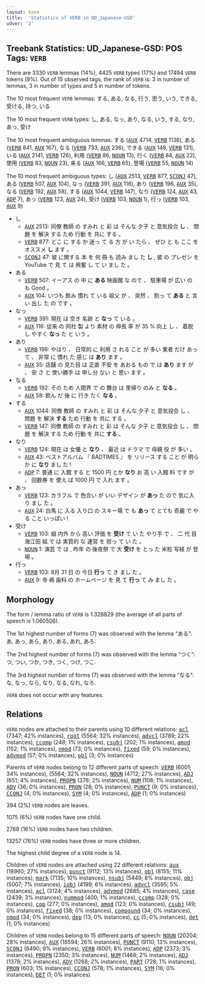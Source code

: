 ```yaml
---
layout: base
title:  'Statistics of VERB in UD_Japanese-GSD'
udver: '2'
---
```


## Treebank Statistics: UD_Japanese-GSD: POS Tags: `VERB`

There are 3330 `VERB` lemmas (14%), 4425 `VERB` types (17%) and 17494 `VERB` tokens (9%).
Out of 15 observed tags, the rank of `VERB` is: 3 in number of lemmas, 3 in number of types and 5 in number of tokens.

The 10 most frequent `VERB` lemmas: する, ある, なる, 行う, 思う, いう, できる, 受ける, 持つ, いる

The 10 most frequent `VERB` types:  し, ある, なっ, あり, なる, いう, する, なり, あっ, 受け

The 10 most frequent ambiguous lemmas: する (<tt><a href="ja_gsd-pos-AUX.html">AUX</a></tt> 4714, <tt><a href="ja_gsd-pos-VERB.html">VERB</a></tt> 1136), ある (<tt><a href="ja_gsd-pos-VERB.html">VERB</a></tt> 841, <tt><a href="ja_gsd-pos-AUX.html">AUX</a></tt> 167), なる (<tt><a href="ja_gsd-pos-VERB.html">VERB</a></tt> 733, <tt><a href="ja_gsd-pos-AUX.html">AUX</a></tt> 236), できる (<tt><a href="ja_gsd-pos-AUX.html">AUX</a></tt> 148, <tt><a href="ja_gsd-pos-VERB.html">VERB</a></tt> 131), いる (<tt><a href="ja_gsd-pos-AUX.html">AUX</a></tt> 2141, <tt><a href="ja_gsd-pos-VERB.html">VERB</a></tt> 126), 利用 (<tt><a href="ja_gsd-pos-VERB.html">VERB</a></tt> 86, <tt><a href="ja_gsd-pos-NOUN.html">NOUN</a></tt> 13), 行く (<tt><a href="ja_gsd-pos-VERB.html">VERB</a></tt> 84, <tt><a href="ja_gsd-pos-AUX.html">AUX</a></tt> 22), 使用 (<tt><a href="ja_gsd-pos-VERB.html">VERB</a></tt> 83, <tt><a href="ja_gsd-pos-NOUN.html">NOUN</a></tt> 23), 来る (<tt><a href="ja_gsd-pos-AUX.html">AUX</a></tt> 166, <tt><a href="ja_gsd-pos-VERB.html">VERB</a></tt> 65), 登場 (<tt><a href="ja_gsd-pos-VERB.html">VERB</a></tt> 55, <tt><a href="ja_gsd-pos-NOUN.html">NOUN</a></tt> 14)

The 10 most frequent ambiguous types:  し (<tt><a href="ja_gsd-pos-AUX.html">AUX</a></tt> 2513, <tt><a href="ja_gsd-pos-VERB.html">VERB</a></tt> 877, <tt><a href="ja_gsd-pos-SCONJ.html">SCONJ</a></tt> 47), ある (<tt><a href="ja_gsd-pos-VERB.html">VERB</a></tt> 507, <tt><a href="ja_gsd-pos-AUX.html">AUX</a></tt> 104), なっ (<tt><a href="ja_gsd-pos-VERB.html">VERB</a></tt> 391, <tt><a href="ja_gsd-pos-AUX.html">AUX</a></tt> 116), あり (<tt><a href="ja_gsd-pos-VERB.html">VERB</a></tt> 196, <tt><a href="ja_gsd-pos-AUX.html">AUX</a></tt> 35), なる (<tt><a href="ja_gsd-pos-VERB.html">VERB</a></tt> 192, <tt><a href="ja_gsd-pos-AUX.html">AUX</a></tt> 58), する (<tt><a href="ja_gsd-pos-AUX.html">AUX</a></tt> 1044, <tt><a href="ja_gsd-pos-VERB.html">VERB</a></tt> 147), なり (<tt><a href="ja_gsd-pos-VERB.html">VERB</a></tt> 124, <tt><a href="ja_gsd-pos-AUX.html">AUX</a></tt> 43, <tt><a href="ja_gsd-pos-ADP.html">ADP</a></tt> 7), あっ (<tt><a href="ja_gsd-pos-VERB.html">VERB</a></tt> 123, <tt><a href="ja_gsd-pos-AUX.html">AUX</a></tt> 24), 受け (<tt><a href="ja_gsd-pos-VERB.html">VERB</a></tt> 103, <tt><a href="ja_gsd-pos-NOUN.html">NOUN</a></tt> 1), 行っ (<tt><a href="ja_gsd-pos-VERB.html">VERB</a></tt> 103, <tt><a href="ja_gsd-pos-AUX.html">AUX</a></tt> 9)


* し
  * <tt><a href="ja_gsd-pos-AUX.html">AUX</a></tt> 2513: 同僚 教師 の すみれ と 彩 は そんな 夕子 と 意気投合 <b>し</b> 、 問題 を 解決 する ため 行動 を 共に する 。
  * <tt><a href="ja_gsd-pos-VERB.html">VERB</a></tt> 877: どこ に する か 迷っ て る 方 が い たら 、 ぜひ と も ここ を オススメ <b>し</b> ます 。
  * <tt><a href="ja_gsd-pos-SCONJ.html">SCONJ</a></tt> 47: 彼 に関する 本 を 何 冊 も 読み まし た <b>し</b> , 彼 の プレゼン を YouTube で 見 て は 興奮 し て い まし た 。
* ある
  * <tt><a href="ja_gsd-pos-VERB.html">VERB</a></tt> 507: イーアス の 中 に <b>ある</b> 映画館 な ので 、 駐車場 が 広い の も Good 。
  * <tt><a href="ja_gsd-pos-AUX.html">AUX</a></tt> 104: いつも 飲み 慣れ て いる 祖父 が 、 突然 、 割っ て <b>ある</b> と 言い 出し た の です 。
* なっ
  * <tt><a href="ja_gsd-pos-VERB.html">VERB</a></tt> 391: 現在 は 空き 名跡 と <b>なっ</b> て いる 。
  * <tt><a href="ja_gsd-pos-AUX.html">AUX</a></tt> 116: 従来 の 同社 製 より 素材 の 伸長 率 が 35 % 向上 し 、 着脱 し やすく <b>なっ</b> た と いう 。
* あり
  * <tt><a href="ja_gsd-pos-VERB.html">VERB</a></tt> 196: やはり 、 日常的 に 利用 さ れる こと が 多い 業者 だけ あっ て 、 非常 に 慣れ た 感じ は <b>あり</b> ます 。
  * <tt><a href="ja_gsd-pos-AUX.html">AUX</a></tt> 35: 店舗 の 見た目 は 正直 不安 を あおる もの で は <b>あり</b> ます が 、 安 さ と 使い勝手 は 申し分 ない と 思い ます 。
* なる
  * <tt><a href="ja_gsd-pos-VERB.html">VERB</a></tt> 192: その ため 人間界 で の 舞台 は 里帰り のみ と <b>なる</b> 。
  * <tt><a href="ja_gsd-pos-AUX.html">AUX</a></tt> 58: 飲ん だ 後 に 行き たく <b>なる</b> 。
* する
  * <tt><a href="ja_gsd-pos-AUX.html">AUX</a></tt> 1044: 同僚 教師 の すみれ と 彩 は そんな 夕子 と 意気投合 し 、 問題 を 解決 <b>する</b> ため 行動 を 共に する 。
  * <tt><a href="ja_gsd-pos-VERB.html">VERB</a></tt> 147: 同僚 教師 の すみれ と 彩 は そんな 夕子 と 意気投合 し 、 問題 を 解決 する ため 行動 を 共に <b>する</b> 。
* なり
  * <tt><a href="ja_gsd-pos-VERB.html">VERB</a></tt> 124: 現在 は 女優 と <b>なり</b> 、 最近 は ドラマ で 母親 役 が 多い 。
  * <tt><a href="ja_gsd-pos-AUX.html">AUX</a></tt> 43: ベストアルバム 『 BADTIMES 』 を リリース する こと が 明らか に <b>なり</b> まし た !
  * <tt><a href="ja_gsd-pos-ADP.html">ADP</a></tt> 7: 普通 に 入館 する と 1500 円 とか <b>なり</b> お 高 い 入館 料 です が 、 回数券 を 使え ば 1000 円 で 入れ ます 。
* あっ
  * <tt><a href="ja_gsd-pos-VERB.html">VERB</a></tt> 123: カラフル で 色合い が いい デザイン が <b>あっ</b> た ので 気に入り まし た 。
  * <tt><a href="ja_gsd-pos-AUX.html">AUX</a></tt> 24: 白馬 に 入る 入り口 の スキー場 で も <b>あっ</b> て とても 奇麗 で やる こと いっぱい !
* 受け
  * <tt><a href="ja_gsd-pos-VERB.html">VERB</a></tt> 103: 組 内外 から 高い 評価 を <b>受け</b> て い た やり手 で 、 二 代 目 海江田 組 で は 実質的 な 運営 を 担っ て い た 。
  * <tt><a href="ja_gsd-pos-NOUN.html">NOUN</a></tt> 1: 演芸 で は , 昨年 の 後夜祭 で 大 <b>受け</b> を とっ た 米粒 写経 が 登場 。
* 行っ
  * <tt><a href="ja_gsd-pos-VERB.html">VERB</a></tt> 103: 8月 31 日 の 今日 <b>行っ</b> て き まし た 。
  * <tt><a href="ja_gsd-pos-AUX.html">AUX</a></tt> 9: 寺 嶋 歯科 の ホームページ を 見 て <b>行っ</b> て み まし た 。

## Morphology

The form / lemma ratio of `VERB` is 1.328829 (the average of all parts of speech is 1.060506).

The 1st highest number of forms (7) was observed with the lemma “ある”: あ, あっ, あら, あり, ある, あれ, あろ.

The 2nd highest number of forms (7) was observed with the lemma “つく”: つ, つい, つか, つき, つく, つけ, つこ.

The 3rd highest number of forms (7) was observed with the lemma “なる”: な, なっ, なら, なり, なる, なれ, なろ.

`VERB` does not occur with any features.


## Relations

`VERB` nodes are attached to their parents using 10 different relations: <tt><a href="ja_gsd-dep-acl.html">acl</a></tt> (7347; 42% instances), <tt><a href="ja_gsd-dep-root.html">root</a></tt> (5564; 32% instances), <tt><a href="ja_gsd-dep-advcl.html">advcl</a></tt> (3789; 22% instances), <tt><a href="ja_gsd-dep-ccomp.html">ccomp</a></tt> (248; 1% instances), <tt><a href="ja_gsd-dep-csubj.html">csubj</a></tt> (202; 1% instances), <tt><a href="ja_gsd-dep-amod.html">amod</a></tt> (152; 1% instances), <tt><a href="ja_gsd-dep-nmod.html">nmod</a></tt> (73; 0% instances), <tt><a href="ja_gsd-dep-fixed.html">fixed</a></tt> (59; 0% instances), <tt><a href="ja_gsd-dep-advmod.html">advmod</a></tt> (57; 0% instances), <tt><a href="ja_gsd-dep-obl.html">obl</a></tt> (3; 0% instances)

Parents of `VERB` nodes belong to 12 different parts of speech: <tt><a href="ja_gsd-pos-VERB.html">VERB</a></tt> (6001; 34% instances),  (5564; 32% instances), <tt><a href="ja_gsd-pos-NOUN.html">NOUN</a></tt> (4712; 27% instances), <tt><a href="ja_gsd-pos-ADJ.html">ADJ</a></tt> (651; 4% instances), <tt><a href="ja_gsd-pos-PROPN.html">PROPN</a></tt> (376; 2% instances), <tt><a href="ja_gsd-pos-NUM.html">NUM</a></tt> (108; 1% instances), <tt><a href="ja_gsd-pos-ADV.html">ADV</a></tt> (36; 0% instances), <tt><a href="ja_gsd-pos-PRON.html">PRON</a></tt> (28; 0% instances), <tt><a href="ja_gsd-pos-PUNCT.html">PUNCT</a></tt> (9; 0% instances), <tt><a href="ja_gsd-pos-CCONJ.html">CCONJ</a></tt> (4; 0% instances), <tt><a href="ja_gsd-pos-SYM.html">SYM</a></tt> (4; 0% instances), <tt><a href="ja_gsd-pos-ADP.html">ADP</a></tt> (1; 0% instances)

394 (2%) `VERB` nodes are leaves.

1075 (6%) `VERB` nodes have one child.

2768 (16%) `VERB` nodes have two children.

13257 (76%) `VERB` nodes have three or more children.

The highest child degree of a `VERB` node is 14.

Children of `VERB` nodes are attached using 22 different relations: <tt><a href="ja_gsd-dep-aux.html">aux</a></tt> (18960; 27% instances), <tt><a href="ja_gsd-dep-punct.html">punct</a></tt> (9112; 13% instances), <tt><a href="ja_gsd-dep-obl.html">obl</a></tt> (8155; 11% instances), <tt><a href="ja_gsd-dep-mark.html">mark</a></tt> (7135; 10% instances), <tt><a href="ja_gsd-dep-nsubj.html">nsubj</a></tt> (5449; 8% instances), <tt><a href="ja_gsd-dep-obj.html">obj</a></tt> (5007; 7% instances), <tt><a href="ja_gsd-dep-iobj.html">iobj</a></tt> (4199; 6% instances), <tt><a href="ja_gsd-dep-advcl.html">advcl</a></tt> (3595; 5% instances), <tt><a href="ja_gsd-dep-acl.html">acl</a></tt> (3124; 4% instances), <tt><a href="ja_gsd-dep-advmod.html">advmod</a></tt> (2685; 4% instances), <tt><a href="ja_gsd-dep-case.html">case</a></tt> (2439; 3% instances), <tt><a href="ja_gsd-dep-nummod.html">nummod</a></tt> (400; 1% instances), <tt><a href="ja_gsd-dep-ccomp.html">ccomp</a></tt> (328; 0% instances), <tt><a href="ja_gsd-dep-cop.html">cop</a></tt> (277; 0% instances), <tt><a href="ja_gsd-dep-amod.html">amod</a></tt> (123; 0% instances), <tt><a href="ja_gsd-dep-csubj.html">csubj</a></tt> (49; 0% instances), <tt><a href="ja_gsd-dep-fixed.html">fixed</a></tt> (38; 0% instances), <tt><a href="ja_gsd-dep-compound.html">compound</a></tt> (34; 0% instances), <tt><a href="ja_gsd-dep-nmod.html">nmod</a></tt> (34; 0% instances), <tt><a href="ja_gsd-dep-dep.html">dep</a></tt> (13; 0% instances), <tt><a href="ja_gsd-dep-cc.html">cc</a></tt> (5; 0% instances), <tt><a href="ja_gsd-dep-det.html">det</a></tt> (1; 0% instances)

Children of `VERB` nodes belong to 15 different parts of speech: <tt><a href="ja_gsd-pos-NOUN.html">NOUN</a></tt> (20204; 28% instances), <tt><a href="ja_gsd-pos-AUX.html">AUX</a></tt> (18594; 26% instances), <tt><a href="ja_gsd-pos-PUNCT.html">PUNCT</a></tt> (9110; 13% instances), <tt><a href="ja_gsd-pos-SCONJ.html">SCONJ</a></tt> (6490; 9% instances), <tt><a href="ja_gsd-pos-VERB.html">VERB</a></tt> (6001; 8% instances), <tt><a href="ja_gsd-pos-ADP.html">ADP</a></tt> (2373; 3% instances), <tt><a href="ja_gsd-pos-PROPN.html">PROPN</a></tt> (2350; 3% instances), <tt><a href="ja_gsd-pos-NUM.html">NUM</a></tt> (1468; 2% instances), <tt><a href="ja_gsd-pos-ADJ.html">ADJ</a></tt> (1378; 2% instances), <tt><a href="ja_gsd-pos-ADV.html">ADV</a></tt> (1268; 2% instances), <tt><a href="ja_gsd-pos-PART.html">PART</a></tt> (728; 1% instances), <tt><a href="ja_gsd-pos-PRON.html">PRON</a></tt> (603; 1% instances), <tt><a href="ja_gsd-pos-CCONJ.html">CCONJ</a></tt> (578; 1% instances), <tt><a href="ja_gsd-pos-SYM.html">SYM</a></tt> (16; 0% instances), <tt><a href="ja_gsd-pos-DET.html">DET</a></tt> (1; 0% instances)

